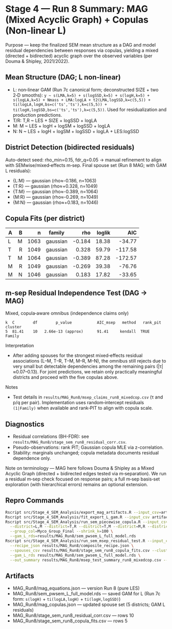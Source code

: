 # Stage 4 — Run 8 Summary: MAG (Mixed Acyclic Graph) + Copulas (Non‑linear L)

Purpose — keep the finalized SEM mean structure as a DAG and model residual dependencies between responses via copulas, yielding a mixed (directed + bidirected) acyclic graph over the observed variables (per Douma & Shipley, 2021/2022).

## Mean Structure (DAG; L non‑linear)
- L: non‑linear GAM (Run 7c canonical form; deconstructed SIZE + two 2‑D smooths):
  `y ~ s(LMA,k=5) + s(logSSD,k=5) + s(logH,k=5) + s(logLA,k=5) + Nmass + LMA:logLA + t2(LMA,logSSD,k=c(5,5)) + ti(logLA,logH,bs=c('ts','ts'),k=c(5,5)) + ti(logH,logSSD,bs=c('ts','ts'),k=c(5,5))`. Used for residualization and production predictions.
- T/R: T,R ~ LES + SIZE + logSSD + logLA
- M: M ~ LES + logH + logSM + logSSD + logLA
- N: N ~ LES + logH + logSM + logSSD + logLA + LES:logSSD

## District Detection (bidirected residuals)
Auto-detect seed: rho_min=0.15, fdr_q=0.05 → manual refinement to align with SEMwise/mixed‑effects m‑sep.
Final spouse set (Run 8 MAG; with GAM L residuals):
- {L:M} — gaussian (rho≈-0.186, n=1063)
- {T:R} — gaussian (rho≈+0.328, n=1049)
- {T:M} — gaussian (rho≈-0.389, n=1064)
- {M:R} — gaussian (rho≈-0.269, n=1049)
- {M:N} — gaussian (rho≈+0.183, n=1046)

## Copula Fits (per district)
| A | B | n | family | rho | loglik | AIC |
|---|---:|---:|---|---:|---:|---:|
| L | M | 1063 | gaussian | -0.184 | 18.38 | -34.77 |
| T | R | 1049 | gaussian | 0.328 | 59.79 | -117.58 |
| T | M | 1064 | gaussian | -0.389 | 87.28 | -172.57 |
| M | R | 1049 | gaussian | -0.269 | 39.38 | -76.76 |
| M | N | 1046 | gaussian | 0.183 | 17.82 | -33.65 |

## m‑sep Residual Independence Test (DAG → MAG)
Mixed, copula‑aware omnibus (independence claims only)
```
k  C        df        p_value           AIC_msep   method   rank_pit   cluster
5  81.41    10   2.66e-13 (approx)      91.41     kendall  TRUE       Family
```

Interpretation
- After adding spouses for the strongest mixed‑effects residual associations (L–M, T–R, T–M, M–R, M–N), the omnibus still rejects due to very small but detectable dependencies among the remaining pairs (|τ|≈0.07–0.13). For joint predictions, we retain only practically meaningful districts and proceed with the five copulas above.

Notes
- Test details in `results/MAG_Run8/msep_claims_run8_mixedcop.csv` (τ and p/q per pair). Implementation uses random‑intercept residuals `(1|Family)` when available and rank‑PIT to align with copula scale.

## Diagnostics
- Residual correlations (BH-FDR): see `results/MAG_Run8/stage_sem_run8_residual_corr.csv`.
- Pseudo-observations: rank PIT; Gaussian copula MLE via z-correlation.
- Stability: marginals unchanged; copula metadata documents residual dependence only.

Note on terminology — MAG here follows Douma & Shipley as a Mixed Acyclic Graph (directed + bidirected edges tested via m‑separation). We run a residual m‑sep check focused on response pairs; a full m‑sep basis‑set exploration (with hierarchical errors) remains an optional extension.

## Repro Commands
```bash
Rscript src/Stage_4_SEM_Analysis/export_mag_artifacts.R --input_csv=artifacts/model_data_complete_case_with_myco.csv --out_dir=results/MAG_Run8 --version=Run8
Rscript src/Stage_4_SEM_Analysis/fit_export_L_gam.R --input_csv artifacts/model_data_complete_case_with_myco.csv --out_rds results/MAG_Run8/sem_pwsem_L_full_model.rds
Rscript src/Stage_4_SEM_Analysis/run_sem_piecewise_copula.R --input_csv=artifacts/model_data_complete_case_with_myco.csv --out_dir=results/MAG_Run8 --version=Run8 \
  --district=L,M --district=T,R --district=T,M --district=M,R --district=M,N \
  --group_col=Myco_Group_Final --shrink_k=100 \
  --gam_L_rds=results/MAG_Run8/sem_pwsem_L_full_model.rds
Rscript src/Stage_4_SEM_Analysis/run_sem_msep_residual_test.R --input_csv artifacts/model_data_complete_case_with_myco.csv \
  --recipe_json results/MAG_Run8/composite_recipe.json \
  --spouses_csv results/MAG_Run8/stage_sem_run8_copula_fits.csv --cluster_var Family --corr_method kendall --rank_pit true \
  --gam_L_rds results/MAG_Run8/sem_pwsem_L_full_model.rds \
  --out_summary results/MAG_Run8/msep_test_summary_run8_mixedcop.csv --out_claims results/MAG_Run8/msep_claims_run8_mixedcop.csv
```

## Artifacts
- MAG_Run8/mag_equations.json — version Run 8 (pure LES)
- MAG_Run8/sem_pwsem_L_full_model.rds — saved GAM for L (Run 7c form: `s(logH)` + `ti(logLA,logH)` + `ti(logH,logSSD)`)
- MAG_Run8/mag_copulas.json — updated spouse set (5 districts; GAM L residuals)
- MAG_Run8/stage_sem_run8_residual_corr.csv — rows 10
- MAG_Run8/stage_sem_run8_copula_fits.csv — rows 5
